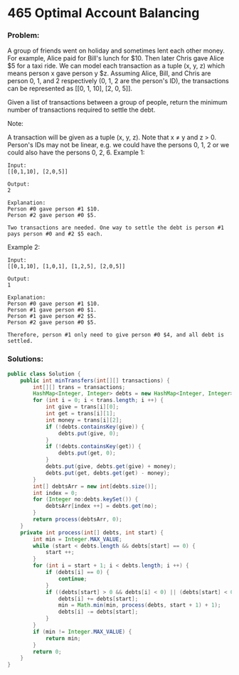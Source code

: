 # 465 Optimal Account Balancing

### Problem:

A group of friends went on holiday and sometimes lent each other money. For example, Alice paid for Bill's lunch for $10. Then later Chris gave Alice $5 for a taxi ride. We can model each transaction as a tuple (x, y, z) which means person x gave person y $z. Assuming Alice, Bill, and Chris are person 0, 1, and 2 respectively (0, 1, 2 are the person's ID), the transactions can be represented as [[0, 1, 10], [2, 0, 5]].

Given a list of transactions between a group of people, return the minimum number of transactions required to settle the debt.

Note:

A transaction will be given as a tuple (x, y, z). Note that x ≠ y and z > 0.
Person's IDs may not be linear, e.g. we could have the persons 0, 1, 2 or we could also have the persons 0, 2, 6.
Example 1:
```
Input:
[[0,1,10], [2,0,5]]

Output:
2

Explanation:
Person #0 gave person #1 $10.
Person #2 gave person #0 $5.

Two transactions are needed. One way to settle the debt is person #1 pays person #0 and #2 $5 each.
```
Example 2:
```
Input:
[[0,1,10], [1,0,1], [1,2,5], [2,0,5]]

Output:
1

Explanation:
Person #0 gave person #1 $10.
Person #1 gave person #0 $1.
Person #1 gave person #2 $5.
Person #2 gave person #0 $5.

Therefore, person #1 only need to give person #0 $4, and all debt is settled.
```

### Solutions:

```java
public class Solution {
    public int minTransfers(int[][] transactions) {
        int[][] trans = transactions;
        HashMap<Integer, Integer> debts = new HashMap<Integer, Integer>();
        for (int i = 0; i < trans.length; i ++) {
            int give = trans[i][0];
            int get = trans[i][1];
            int money = trans[i][2];
            if (!debts.containsKey(give)) {
                debts.put(give, 0);
            }
            if (!debts.containsKey(get)) {
                debts.put(get, 0);
            }
            debts.put(give, debts.get(give) + money);
            debts.put(get, debts.get(get) - money);
        }
        int[] debtsArr = new int[debts.size()];
        int index = 0;
        for (Integer no:debts.keySet()) {
            debtsArr[index ++] = debts.get(no);
        }
        return process(debtsArr, 0);
    }
    private int process(int[] debts, int start) {
        int min = Integer.MAX_VALUE;
        while (start < debts.length && debts[start] == 0) {
            start ++;
        }
        for (int i = start + 1; i < debts.length; i ++) {
            if (debts[i] == 0) {
                continue;
            }
            if ((debts[start] > 0 && debts[i] < 0) || (debts[start] < 0 && debts[i] > 0)) {
                debts[i] += debts[start];
                min = Math.min(min, process(debts, start + 1) + 1);
                debts[i] -= debts[start];
            }
        }
        if (min != Integer.MAX_VALUE) {
            return min;
        }
        return 0;
    }
}
```